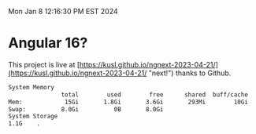 Mon Jan  8 12:16:30 PM EST 2024

# Angular 16?


This project is live at [https://kusl.github.io/ngnext-2023-04-21/](https://kusl.github.io/ngnext-2023-04-21/ "next!") thanks to Github.

```bash
System Memory
               total        used        free      shared  buff/cache   available
Mem:            15Gi       1.8Gi       3.6Gi       293Mi        10Gi        13Gi
Swap:          8.0Gi          0B       8.0Gi
System Storage
1.1G	.
```
